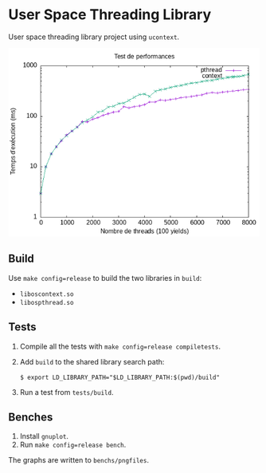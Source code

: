# User Space Threading Library

User space threading library project using `ucontext`.

![Switch many threads](benchs/pngfiles/switch-many.png)

## Build

Use `make config=release` to build the two libraries in `build`:

- `liboscontext.so`
- `libospthread.so`

## Tests

1. Compile all the tests with `make config=release compiletests`.
2. Add `build` to the shared library search path:

   ```
   $ export LD_LIBRARY_PATH="$LD_LIBRARY_PATH:$(pwd)/build"
   ```

3. Run a test from `tests/build`.

## Benches

1. Install `gnuplot`.
2. Run `make config=release bench`.

The graphs are written to `benchs/pngfiles`.

